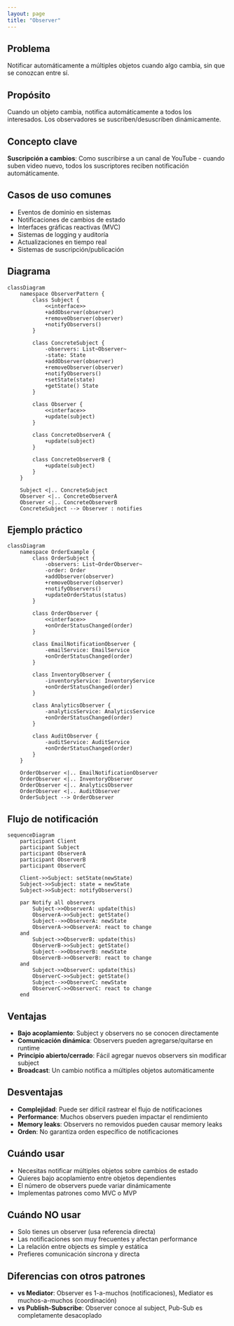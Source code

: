 ```yaml
---
layout: page
title: "Observer"
---
```


## Problema
Notificar automáticamente a múltiples objetos cuando algo cambia, sin que se conozcan entre sí.

## Propósito
Cuando un objeto cambia, notifica automáticamente a todos los interesados. Los observadores se suscriben/desuscriben dinámicamente.

## Concepto clave
**Suscripción a cambios**: Como suscribirse a un canal de YouTube - cuando suben video nuevo, todos los suscriptores reciben notificación automáticamente.

## Casos de uso comunes
- Eventos de dominio en sistemas
- Notificaciones de cambios de estado
- Interfaces gráficas reactivas (MVC)
- Sistemas de logging y auditoría
- Actualizaciones en tiempo real
- Sistemas de suscripción/publicación

## Diagrama

```mermaid
classDiagram
    namespace ObserverPattern {
        class Subject {
            <<interface>>
            +addObserver(observer)
            +removeObserver(observer)
            +notifyObservers()
        }
        
        class ConcreteSubject {
            -observers: List~Observer~
            -state: State
            +addObserver(observer)
            +removeObserver(observer)
            +notifyObservers()
            +setState(state)
            +getState() State
        }
        
        class Observer {
            <<interface>>
            +update(subject)
        }
        
        class ConcreteObserverA {
            +update(subject)
        }
        
        class ConcreteObserverB {
            +update(subject)
        }
    }
    
    Subject <|.. ConcreteSubject
    Observer <|.. ConcreteObserverA
    Observer <|.. ConcreteObserverB
    ConcreteSubject --> Observer : notifies
```

## Ejemplo práctico

```mermaid
classDiagram
    namespace OrderExample {
        class OrderSubject {
            -observers: List~OrderObserver~
            -order: Order
            +addObserver(observer)
            +removeObserver(observer)
            +notifyObservers()
            +updateOrderStatus(status)
        }
        
        class OrderObserver {
            <<interface>>
            +onOrderStatusChanged(order)
        }
        
        class EmailNotificationObserver {
            -emailService: EmailService
            +onOrderStatusChanged(order)
        }
        
        class InventoryObserver {
            -inventoryService: InventoryService
            +onOrderStatusChanged(order)
        }
        
        class AnalyticsObserver {
            -analyticsService: AnalyticsService
            +onOrderStatusChanged(order)
        }
        
        class AuditObserver {
            -auditService: AuditService
            +onOrderStatusChanged(order)
        }
    }
    
    OrderObserver <|.. EmailNotificationObserver
    OrderObserver <|.. InventoryObserver
    OrderObserver <|.. AnalyticsObserver
    OrderObserver <|.. AuditObserver
    OrderSubject --> OrderObserver
```

## Flujo de notificación

```mermaid
sequenceDiagram
    participant Client
    participant Subject
    participant ObserverA
    participant ObserverB
    participant ObserverC
    
    Client->>Subject: setState(newState)
    Subject->>Subject: state = newState
    Subject->>Subject: notifyObservers()
    
    par Notify all observers
        Subject->>ObserverA: update(this)
        ObserverA->>Subject: getState()
        Subject-->>ObserverA: newState
        ObserverA->>ObserverA: react to change
    and
        Subject->>ObserverB: update(this)
        ObserverB->>Subject: getState()
        Subject-->>ObserverB: newState
        ObserverB->>ObserverB: react to change
    and
        Subject->>ObserverC: update(this)
        ObserverC->>Subject: getState()
        Subject-->>ObserverC: newState
        ObserverC->>ObserverC: react to change
    end
```



## Ventajas
- **Bajo acoplamiento**: Subject y observers no se conocen directamente
- **Comunicación dinámica**: Observers pueden agregarse/quitarse en runtime
- **Principio abierto/cerrado**: Fácil agregar nuevos observers sin modificar subject
- **Broadcast**: Un cambio notifica a múltiples objetos automáticamente

## Desventajas
- **Complejidad**: Puede ser difícil rastrear el flujo de notificaciones
- **Performance**: Muchos observers pueden impactar el rendimiento
- **Memory leaks**: Observers no removidos pueden causar memory leaks
- **Orden**: No garantiza orden específico de notificaciones

## Cuándo usar
- Necesitas notificar múltiples objetos sobre cambios de estado
- Quieres bajo acoplamiento entre objetos dependientes
- El número de observers puede variar dinámicamente
- Implementas patrones como MVC o MVP

## Cuándo NO usar
- Solo tienes un observer (usa referencia directa)
- Las notificaciones son muy frecuentes y afectan performance
- La relación entre objects es simple y estática
- Prefieres comunicación síncrona y directa

## Diferencias con otros patrones
- **vs Mediator**: Observer es 1-a-muchos (notificaciones), Mediator es muchos-a-muchos (coordinación)
- **vs Publish-Subscribe**: Observer conoce al subject, Pub-Sub es completamente desacoplado